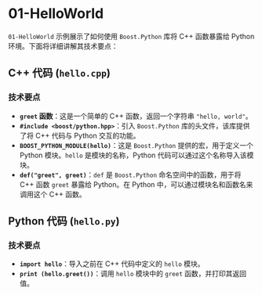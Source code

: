 <link rel="stylesheet" type="text/css" href="auto-number-title.css" />

# 01-HelloWorld

`01-HelloWorld` 示例展示了如何使用 `Boost.Python` 库将 C++ 函数暴露给 Python 环境。下面将详细讲解其技术要点：

## C++ 代码 (`hello.cpp`)
### 技术要点
- **`greet` 函数**：这是一个简单的 C++ 函数，返回一个字符串 `"hello, world"`。
- **`#include <boost/python.hpp>`**：引入 `Boost.Python` 库的头文件，该库提供了将 C++ 代码与 Python 交互的功能。
- **`BOOST_PYTHON_MODULE(hello)`**：这是 `Boost.Python` 提供的宏，用于定义一个 Python 模块。`hello` 是模块的名称，Python 代码可以通过这个名称导入该模块。
- **`def("greet", greet)`**：`def` 是 `Boost.Python` 命名空间中的函数，用于将 C++ 函数 `greet` 暴露给 Python。在 Python 中，可以通过模块名和函数名来调用这个 C++ 函数。

## Python 代码 (`hello.py`)
### 技术要点
- **`import hello`**：导入之前在 C++ 代码中定义的 `hello` 模块。
- **`print (hello.greet())`**：调用 `hello` 模块中的 `greet` 函数，并打印其返回值。